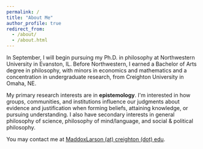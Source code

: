 ```yaml
---
permalink: /
title: "About Me"
author_profile: true
redirect_from: 
  - /about/
  - /about.html
---
```


In September, I will begin pursuing my Ph.D. in philosophy at Northwestern University in Evanston, IL. Before Northwestern, I earned a Bachelor of Arts degree in philosophy, with minors in economics and mathematics and a concentration in undergraduate research, from Creighton University in Omaha, NE.

<!-- I'm a first-year Ph.D. student in the Department of Philosophy at Northwestern University in Evanston, IL. I hold a Bachelor of Arts, *cum laude*, in philosophy from Creighton University in Omaha, NE. -->

My primary research interests are in **epistemology**. I'm interested in how groups, communities, and institutions influence our judgments about evidence and justification when forming beliefs, attaining knowledge, or pursuing understanding. I also have secondary interests in general philosophy of science, philosophy of mind/language, and social & political philosophy.

<!-- I'm also passionate about getting undergraduate students involved in philosophy. While at Creighton, I served as the Co-Chair of the [Midwest Undergraduate Philosophy Conference](https://sites.google.com/view/midwest-undergrad-philosophy/home "Midwest Undergraduate Philosophy Conference") Organizing Committee and helped host the most competitive conference in its 25 year history. At Northwestern, I am involved with the Minorities and Philosophy chapter. Resources for all undergraduate students interested in pursuing philosophy are available [here](/more/). -->

<!-- Outside of philosophy, I enjoy reading literary fiction, watching TV sitcoms, traveling, trying new food, and completing computer programming challenges on [Project Euler](https://projecteuler.net/profile/tinygenius.png). -->

You may contact me at [MaddoxLarson (at) creighton (dot) edu](mailto:maddoxlarson@creighton.edu).
<!-- You may contact me at [MaddoxLarson (at) u (dot) northwestern (dot) edu](mailto:maddoxlarson2030@u.northwestern.edu). -->